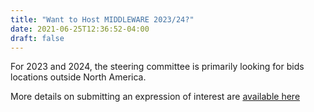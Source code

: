 ```yaml
---
title: "Want to Host MIDDLEWARE 2023/24?"
date: 2021-06-25T12:36:52-04:00
draft: false
---
```


For 2023 and 2024, the steering committee is primarily looking for bids locations outside North America.

More details on submitting an expression of interest are [available here](https://middleware-conference.com/hosting)
